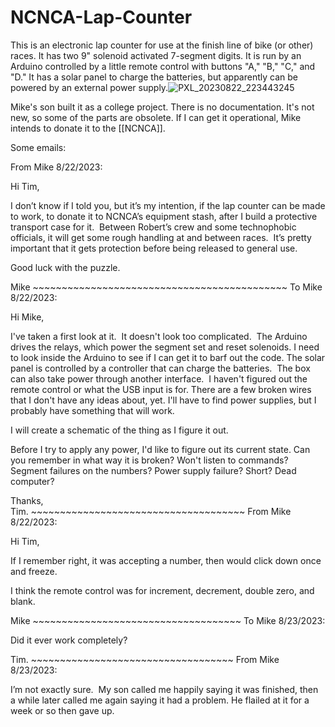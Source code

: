 # NCNCA-Lap-Counter
This is an electronic lap counter for use at the finish line of bike (or other) races.  It has two 9" solenoid activated 7-segment digits. It is run by an Arduino controlled by a little remote control with buttons "A," "B," "C," and "D."   It has a solar panel to charge the batteries, but apparently can be powered by an external power supply.![PXL_20230822_223443245](https://github.com/kemptm/NCNCA-Lap-Counter/assets/45501075/8364a989-074f-4d7d-8a23-a2da7b691e26)

Mike's son built it as a college project.  There is no documentation.  It's not new, so some of the parts are obsolete.  If I can get it operational, Mike intends to donate it to the [[NCNCA]]. 

Some emails:

From Mike  8/22/2023:

Hi Tim,

I don’t know if I told you, but it’s my intention, if the lap counter can be made to work, to donate it to NCNCA’s equipment stash, after I build a protective transport case for it.  Between Robert’s crew and some technophobic officials, it will get some rough handling at and between races.  It’s pretty important that it gets protection before being released to general use.

Good luck with the puzzle. 

Mike
\~~~~~~~~~~~~~~~~~~~~~~~~~~~~~~~~~~~~~~~~~~~~
To Mike  8/22/2023:

Hi Mike,

I've taken a first look at it.  It doesn't look too complicated.  The Arduino drives the relays, which power the segment set and reset solenoids. I need to look inside the Arduino to see if I can get it to barf out the code. The solar panel is controlled by a controller that can charge the batteries.  The box can also take power through another interface.  I haven't figured out the remote control or what the USB input is for. There are a few broken wires that I don't have any ideas about, yet. I'll have to find power supplies, but I probably have something that will work.

I will create a schematic of the thing as I figure it out.  

Before I try to apply any power, I'd like to figure out its current state. Can you remember in what way it is broken? Won't listen to commands? Segment failures on the numbers? Power supply failure? Short? Dead computer?  

Thanks,  
Tim.
\~~~~~~~~~~~~~~~~~~~~~~~~~~~~~~~~~~~~~
From Mike   8/22/2023:

Hi Tim,

If I remember right, it was accepting a number, then would click down once and freeze. 

I think the remote control was for increment, decrement, double zero, and blank. 

Mike
\~~~~~~~~~~~~~~~~~~~~~~~~~~~~~~~~~~~~
To Mike  8/23/2023:

Did it ever work completely?

Tim.
\~~~~~~~~~~~~~~~~~~~~~~~~~~~~~~~~~~~
From Mike  8/23/2023:

I’m not exactly sure.  My son called me happily saying it was finished, then a while later called me again saying it had a problem. He flailed at it for a week or so then gave up.






